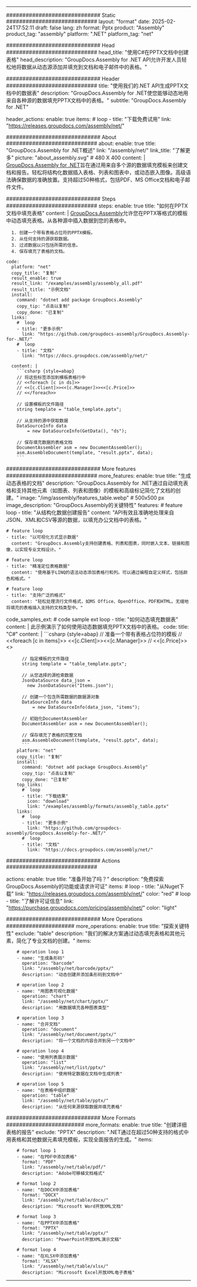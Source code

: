 



---
############################# Static ############################
layout: "format"
date:  2025-02-24T17:52:11
draft: false
lang: zh
format: Pptx
product: "Assembly"
product_tag: "assembly"
platform: ".NET"
platform_tag: "net"

############################# Head ############################
head_title: "使用C#在PPTX文档中创建表格"
head_description: "GroupDocs.Assembly for .NET API允许开发人员轻松地将数据从动态源添加并填充到文档和电子邮件中的表格。"

############################# Header ############################
title: "使用我们的.NET API生成PPTX文档中的数据表" 
description: "GroupDocs.Assembly for .NET使您能够动态地用来自各种源的数据填充PPTX文档中的表格。"
subtitle: "GroupDocs.Assembly for .NET" 

header_actions:
  enable: true
  items:
    #  loop
    - title: "下载免费试用"
      link: "https://releases.groupdocs.com/assembly/net/"
      
############################# About ############################
about:
    enable: true
    title: "GroupDocs.Assembly for .NET概述"
    link: "/assembly/net/"
    link_title: "了解更多"
    picture: "about_assembly.svg" # 480 X 400
    content: |
       [GroupDocs.Assembly for .NET](/assembly/net/)旨在通过用来自多个源的数据填充模板来创建文档和报告。轻松将结构化数据插入表格、列表和图表中，或动态嵌入图像。高级语法确保数据的准确放置。支持超过50种格式，包括PDF、MS Office文档和电子邮件文件。

############################# Steps ############################
steps:
    enable: true
    title: "如何在PPTX文档中填充表格"
    content: |
      [GroupDocs.Assembly](/assembly/net/)允许您在PPTX等格式的模板中动态填充表格。从各种源中插入数据到您的表格中。
      
      1. 创建一个带有表格占位符的PPTX模板。
      2. 从任何支持的源获取数据。
      3. 过滤数据以只包括所需的信息。
      4. 保存填充了表格的文档。
   
    code:
      platform: "net"
      copy_title: "复制"
      result_enable: true
      result_link: "/examples/assembly/assembly_all.pdf"
      result_title: "示例文档"
      install:
        command: "dotnet add package GroupDocs.Assembly"
        copy_tip: "点击以复制"
        copy_done: "已复制"
      links:
        #  loop
        - title: "更多示例"
          link: "https://github.com/groupdocs-assembly/GroupDocs.Assembly-for-.NET/"
        #  loop
        - title: "文档"
          link: "https://docs.groupdocs.com/assembly/net/"
          
      content: |
        ```csharp {style=abap}
        // 将这些标签添加到模板表格行中
        // <<foreach [c in ds]>>
        // <<[c.Client]>><<[c.Manager]>><<[c.Price]>>
        // <</foreach>>

        // 设置模板的文件路径
        string template = "table_template.pptx";

        // 从支持的源中获取数据
        DataSourceInfo data 
            = new DataSourceInfo(GetData(), "ds");

        // 保存填充数据的表格文档
        DocumentAssembler asm = new DocumentAssembler();
        asm.AssembleDocument(template, "result.pptx", data);
        ```            

############################# More features ############################
more_features:
  enable: true
  title: "生成动态表格的文档"
  description: "GroupDocs.Assembly for .NET通过自动填充表格和支持其他元素（如图表、列表和图像）的模板和高级标记简化了文档的创建。"
  image: "/img/assembly/features_table.webp" # 500x500 px
  image_description: "GroupDocs.Assembly的关键特性"
  features:
    # feature loop
    - title: "从结构化数据创建报告"
      content: "API有效且准确地处理来自JSON、XML和CSV等源的数据，以填充办公文档中的表格。"

    # feature loop
    - title: "以可视化方式显示数据"
      content: "GroupDocs.Assembly支持创建表格、列表和图表，同时嵌入文本、链接和图像，以实现专业文档设计。"

    # feature loop
    - title: "精准定位表格数据"
      content: "使用基于LINQ的语法动态添加表格行和列。可以通过编程自定义样式，包括颜色和格式。"

    # feature loop
    - title: "支持广泛的格式"
      content: "轻松处理流行文件格式，如MS Office、OpenOffice、PDF和HTML。无缝地将填充的表格插入支持的文档类型中。"
      
  code_samples_ext:
    # code sample ext loop
    - title: "如何动态填充数据表"
      content: |
        此示例演示了如何使用动态数据填充PPTX文档中的表格。
      code:
        title: "C#"
        content: |
          ```csharp {style=abap}
          // 准备一个带有表格占位符的模板
          // <<foreach [c in items]>> <<[c.Client]>><<[c.Manager]>>
          // <<[c.Price]>> <</foreach>>

          // 指定模板的文件路径
          string template = "table_template.pptx";

          // 从您选择的源检索数据
          JsonDataSource data_json = 
            new JsonDataSource("Items.json");

          // 创建一个包含所需数据的数据源对象
          DataSourceInfo data 
              = new DataSourceInfo(data_json, "items");

          // 初始化DocumentAssembler
          DocumentAssembler asm = new DocumentAssembler();

          // 保存填充了表格的完整文档
          asm.AssembleDocument(template, "result.pptx", data);
          ```
        platform: "net"
        copy_title: "复制"
        install:
          command: "dotnet add package GroupDocs.Assembly"
          copy_tip: "点击以复制"
          copy_done: "已复制"
        top_links:
          #  loop
          - title: "下载结果"
            icon: "download"
            link: "/examples/assembly/formats/assembly_table.pptx"
        links:
          #  loop
          - title: "更多示例"
            link: "https://github.com/groupdocs-assembly/GroupDocs.Assembly-for-.NET/"
          #  loop
          - title: "文档"
            link: "https://docs.groupdocs.com/assembly/net/"
            

            


############################# Actions ############################

actions:
  enable: true
  title: "准备开始了吗？"
  description: "免费探索GroupDocs.Assembly的功能或请求许可证"
  items:
    #  loop
    - title: "从Nuget下载"
      link: "https://releases.groupdocs.com/assembly/net/"
      color: "red"
        #  loop
    - title: "了解许可证信息"
      link: "https://purchase.groupdocs.com/pricing/assembly/net/"
      color: "light"


############################# More Operations #####################
more_operations:
    enable: true
    title: "探索关键特性"
    exclude: "table"
    description: "我们的解决方案通过动态填充表格和其他元素，简化了专业文档的创建。"
    items: 
          
        # operation loop 1
        - name: "生成条形码"
          operation: "barcode"
          link: "/assembly/net/barcode/pptx/"
          description: "动态创建并添加条形码到文档中"

        # operation loop 2
        - name: "用图表可视化数据"
          operation: "chart"
          link: "/assembly/net/chart/pptx/"
          description: "用数据填充各种图表类型"

        # operation loop 3
        - name: "合并文档"
          operation: "document"
          link: "/assembly/net/document/pptx/"
          description: "将一个文档的内容合并到另一个文档中"

        # operation loop 4
        - name: "使用列表展示数据"
          operation: "list"
          link: "/assembly/net/list/pptx/"
          description: "使用特定数据在文档中生成列表"

        # operation loop 5
        - name: "在表格中组织数据"
          operation: "table"
          link: "/assembly/net/table/pptx/"
          description: "从任何来源获取数据并填充表格"
         
          
############################# More Formats ########################
more_formats:
    enable: true
    title: "创建详细表格的报告"
    exclude: "PPTX"
    description: ".NET通过在超过50种支持的格式中用表格和其他数据元素填充模板，实现全面报告的生成。"
    items: 
          
        # format loop 1
        - name: "在PDF中添加表格"
          format: "PDF"
          link: "/assembly/net/table/pdf/"
          description: "Adobe可移植文档格式"
          
        # format loop 2
        - name: "在DOCX中添加表格"
          format: "DOCX"
          link: "/assembly/net/table/docx/"
          description: "Microsoft Word开放XML文档"
          
        # format loop 3
        - name: "在PPTX中添加表格"
          format: "PPTX"
          link: "/assembly/net/table/pptx/"
          description: "PowerPoint开放XML演示文稿"
          
        # format loop 4
        - name: "在XLSX中添加表格"
          format: "XLSX"
          link: "/assembly/net/table/xlsx/"
          description: "Microsoft Excel开放XML电子表格"


          

---